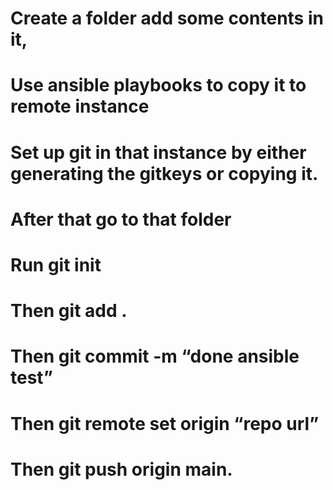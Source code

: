 # Create a folder add some contents in it, 
# Use ansible playbooks to copy it to remote instance
# Set up git in that instance by either generating the gitkeys or copying it.
# After that go to that folder
# Run git init
# Then git add .
# Then git commit -m “done ansible test”
# Then git remote set origin “repo url”
# Then git push origin main.

